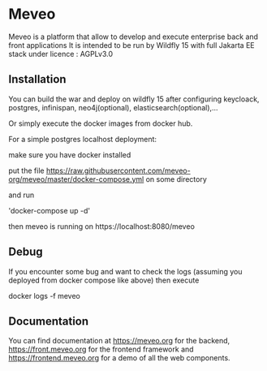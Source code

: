 Meveo
=====

Meveo is a platform that allow to develop and execute enterprise back and front applications
It is intended to be run by Wildfly 15 with full Jakarta EE stack under licence : AGPLv3.0

Installation
------------
You can build the war and deploy on wildfly 15 after configuring keycloack, postgres, infinispan, neo4j(optional), elasticsearch(optional),...

Or simply execute the docker images from docker hub.

For a simple postgres localhost deployment:

make sure you have docker installed

put the file https://raw.githubusercontent.com/meveo-org/meveo/master/docker-compose.yml on some directory

and run

'docker-compose up -d'

then meveo is running on https://localhost:8080/meveo

Debug
-----

If you encounter some bug and want to check the logs (assuming you deployed from docker compose like above) then execute 

docker logs -f meveo


Documentation
-------------
You can find documentation at https://meveo.org for the backend, https://front.meveo.org for the frontend framework and https://frontend.meveo.org for a demo of all the web components.
